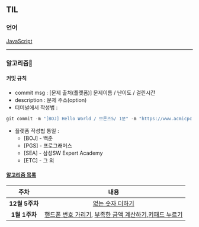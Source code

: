 ## TIL

### 언어

[JavaScript](./javascript/README.md)

---

### 알고리즘👀

#### 커밋 규칙

- commit msg : [문제 출처(플랫폼)] 문제이름 / 난이도 / 걸린시간
- description : 문제 주소(option)
- 터미널에서 작성법 :

```js
git commit -m "[BOJ] Hello World / 브론즈5/ 1분" -m "https://www.acmicpc.net/problem/2557"
```

- 플랫폼 작성법 통일 :
  - [BOJ] - 백준
  - [PGS] - 프로그래머스
  - [SEA] - 삼성SW Expert Academy
  - [ETC] - 그 외

#### [알고리즘 목록](./알고리즘/README.md)

|      주차      |                                                                                                                              내용                                                                                                                               |
| :------------: | :-------------------------------------------------------------------------------------------------------------------------------------------------------------------------------------------------------------------------------------------------------------: |
| **12월 5주차** |                                                                                       [없는 숫자 더하기](https://school.programmers.co.kr/learn/courses/30/lessons/86051)                                                                                       |
| **1월 1주차**  | [핸드폰 번호 가리기](https://school.programmers.co.kr/learn/courses/30/lessons/12948), [부족한 금액 계산하기](https://school.programmers.co.kr/learn/courses/30/lessons/82612),[키패드 누르기](https://school.programmers.co.kr/learn/courses/30/lessons/67256) |
